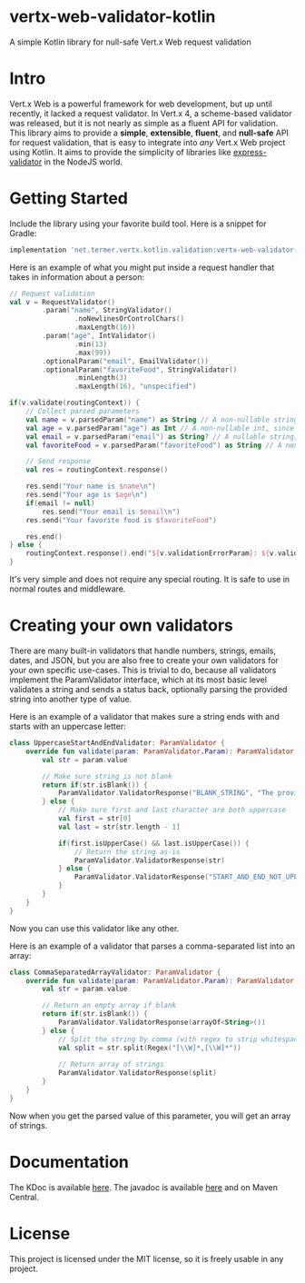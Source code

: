 # vertx-web-validator-kotlin
A simple Kotlin library for null-safe Vert.x Web request validation

# Intro
Vert.x Web is a powerful framework for web development, but up until recently, it lacked a request validator.
In Vert.x 4, a scheme-based validator was released, but it is not nearly as simple as a fluent API for validation.
This library aims to provide a **simple**, **extensible**, **fluent**, and **null-safe** API for request validation, that is easy to integrate into *any* Vert.x Web project using Kotlin.
It aims to provide the simplicity of libraries like [express-validator](https://express-validator.github.io/docs/) in the NodeJS world.

# Getting Started
Include the library using your favorite build tool. Here is a snippet for Gradle:

```groovy
implementation 'net.termer.vertx.kotlin.validation:vertx-web-validator-kotlin:1.0.1'
```

Here is an example of what you might put inside a request handler that takes in information about a person:

```kotlin
// Request validation
val v = RequestValidator()
		.param("name", StringValidator()
				.noNewlinesOrControlChars()
				.maxLength(16))
		.param("age", IntValidator()
				.min(13)
				.max(99))
		.optionalParam("email", EmailValidator())
		.optionalParam("favoriteFood", StringValidator()
				.minLength(3)
				.maxLength(16), "unspecified")

if(v.validate(routingContext)) {
	// Collect parsed parameters
	val name = v.parsedParam("name") as String // A non-nullable string, since we know for sure that "name" is present
	val age = v.parsedParam("age") as Int // A non-nullable int, since we know for sure that "age" is an integer, and is present
	val email = v.parsedParam("email") as String? // A nullable string, since we're not certain whether email was provided
	val favoriteFood = v.parsedParam("favoriteFood") as String // A non-nullable string, since it is present, or a default value was used

	// Send response
	val res = routingContext.response()

	res.send("Your name is $name\n")
	res.send("Your age is $age\n")
	if(email != null)
		res.send("Your email is $email\n")
	res.send("Your favorite food is $favoriteFood")

	res.end()
} else {
	routingContext.response().end("${v.validationErrorParam}: ${v.validationErrorText}")
}
```

It's very simple and does not require any special routing. It is safe to use in normal routes and middleware.

# Creating your own validators

There are many built-in validators that handle numbers, strings, emails, dates, and JSON, but you are also free to create your own validators for your own specific use-cases.
This is trivial to do, because all validators implement the ParamValidator interface, which at its most basic level validates a string and sends a status back, optionally parsing the provided string into another type of value.

Here is an example of a validator that makes sure a string ends with and starts with an uppercase letter:

```kotlin
class UppercaseStartAndEndValidator: ParamValidator {
	override fun validate(param: ParamValidator.Param): ParamValidator.ValidatorResponse {
		val str = param.value

		// Make sure string is not blank
		return if(str.isBlank()) {
			ParamValidator.ValidatorResponse("BLANK_STRING", "The provided string is blank")
		} else {
			// Make sure first and last character are both uppercase
			val first = str[0]
			val last = str[str.length - 1]

			if(first.isUpperCase() && last.isUpperCase()) {
				// Return the string as-is
				ParamValidator.ValidatorResponse(str)
			} else {
				ParamValidator.ValidatorResponse("START_AND_END_NOT_UPPERCASE", "The provided string's first and last characters are not uppercase")
			}
		}
	}
}
```

Now you can use this validator like any other.

Here is an example of a validator that parses a comma-separated list into an array:

```kotlin
class CommaSeparatedArrayValidator: ParamValidator {
	override fun validate(param: ParamValidator.Param): ParamValidator.ValidatorResponse {
		val str = param.value

		// Return an empty array if blank
		return if(str.isBlank()) {
			ParamValidator.ValidatorResponse(arrayOf<String>())
		} else {
			// Split the string by comma (with regex to strip whitespace)
			val split = str.split(Regex("[\\W]*,[\\W]*"))
            
            // Return array of strings
            ParamValidator.ValidatorResponse(split)
		}
	}
}
```

Now when you get the parsed value of this parameter, you will get an array of strings.

# Documentation
The KDoc is available [here](https://termer.net/kdoc/vertx-web-validator-kotlin/1.0.1/index.html).
The javadoc is available [here](https://termer.net/javadoc/vertx-web-validator-kotlin/1.0.1/index.html) and on Maven Central.

# License
This project is licensed under the MIT license, so it is freely usable in any project.